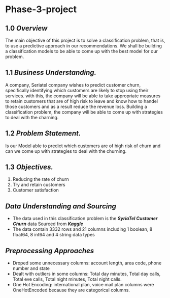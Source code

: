 # Phase-3-project

## 1.0 ***Overview***

The main objective of this project is to solve a classification problem, that is, to use a predictive approach in our recommendations. We shall be building a classification models to be able to come up with the best model for our problem.

## 1.1 ***Business Understanding.***

A company, Seriatel company wishes to predict customer churn, specifically identifying which customers are likely to stop using their services. with this, the company will be able to take appropriate measures to retain customers that are of high risk to leave and know how to handel those customers and as a result reduce the revenue loss. Building a classification problem, the company will be able to come up with strategies to deal with the charning.

## 1.2 ***Problem Statement.***

Is our Model able to predict which customers are of high risk of churn and can we come up with strategies to deal with the churning.

## 1.3 ***Objectives.***

1. Reducing the rate of churn
2. Try and retain customers
3. Customer satisfaction

## ***Data Understanding and Sourcing***

- The data used in this classification problem is the ***SyriaTel Customer Churn***  data Sourced from ***Kaggle***
- The data contain 3332 rows and 21 columns including 1 boolean, 8 float64, 8 int64 and 4 string data types


## ***Preprocessing Approaches***

- Droped some unnecessary columns: account length, area code, phone number and state
- Dealt with outliers in some columns: Total day minutes, Total day calls, Total eve calls, Total night minutes, Total night calls.
- One Hot Encoding: international plan, voice mail plan columns were OneHotEncoded because they are categorical columns.
